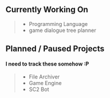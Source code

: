 ## Currently Working On

> - Programming Language
> - game dialogue tree planner

## Planned / Paused Projects 

#### I need to track these somehow :P
> - File Archiver
> - Game Engine
> - SC2 Bot 
